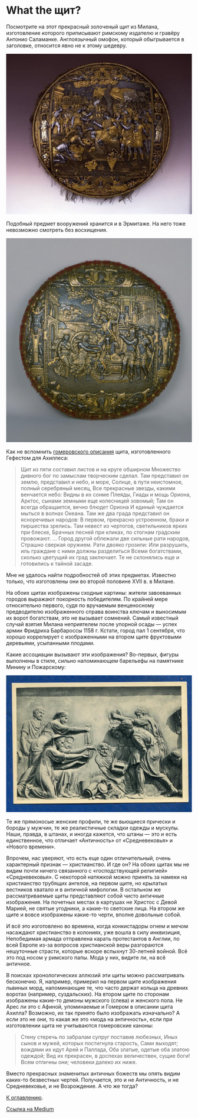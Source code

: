 # What the щит?

Посмотрите на этот прекрасный золоченый щит из Милана, изготовление которого приписывают римскому издателю и гравёру Антонио Саламанке. Англоязычный омофон, который обыгрывается в заголовке, относится явно не к этому шедевру.

<img src="img/shield-1.jpg" alt="Щит из Милана." />

Подобный предмет вооружений хранится и в Эрмитаже. На него тоже невозможно смотреть без восхищения.

<img src="img/shield-2.jpg" alt="Щит из Эрмитажа." />

Как не вспомнить [гомеровского описания](https://hojja-nusreddin.livejournal.com/2777724.html) щита, изготовленного Гефестом для Ахиллеса:

> Щит из пяти составил листов и на круге обширном
Множество дивного бог по замыслам творческим сделал.
Там представил он землю, представил и небо, и море,
Солнце, в пути неистомное, полный серебряный месяц,
Все прекрасные звезды, какими венчается небо:
Видны в их сонме Плеяды, Гиады и мощь Ориона,
Арктос, сынами земными еще колесницей зовомый;
Там он всегда обращается, вечно блюдет Ориона
И единый чуждается мыться в волнах Океана.
Там же два града представил он ясноречивых народов:
В первом, прекрасно устроенном, браки и пиршества зрелись.
Там невест из чертогов, светильников ярких при блеске,
Брачных песней при кликах, по стогнам градским провожают.
...
Город другой облежали две сильные рати народов,
Страшно сверкая оружием. Рати двояко грозили:
Или разрушить, иль граждане с ними должны разделиться
Всеми богатствами, сколько цветущий их град заключает.
Те не склонялись еще и готовились к тайной засаде.

Мне не удалось найти подробностей об этих предметах. Известно только, что изготовлены они во второй половине XVII в. в Милане.

На обоих щитах изображены сходные картины: жители завоеванных городов выражают покорность победителям. По крайней мере относительно первого, судя по вручаемым венценосному предводителю изображенного справа воинства ключам и выносимым их ворот богатствам, это не вызывает сомнений. Самый известный случай взятия Милана неприятелем после упорной осады — успех армии Фридриха Барбароссы 1158 г. Кстати, город пал 1 сентября, что хорошо коррелирует с изображенными на втором щите фруктовыми деревьями, усыпанными плодами.

Какие ассоциации вызывают эти изображения? Во-первых, фигуры выполнены в стиле, сильно напоминающем барельефы на памятнике Минину и Пожарскому:

<img src="img/shield-3.jpg" alt="Барельеф на памятнике Минину и Пожарскому." />

Те же прямоносые женские профили, те же вьющиеся прически и бороды у мужчин, те же реалистичные складки одежды и мускулы. Наши, правда, в штанах, и иногда кажется, что штаны — это и есть единственное, что отличает «Античность» от «Средневековья» и «Нового времени».

Впрочем, нас уверяют, что есть еще один отличительный, очень характерный признак — христианство. И где он? На обоих щитах мы не видим почти ничего связанного с «господствующей религией» «Средневековья». С некоторой натяжкой можно принять за намеки на христианство трубящих ангелов, на первом щите, но крылатых вестников хватало и в античной мифологии. В остальном же рассматриваемые щиты представляют собой чисто античные изображения. На почетных местах в картушах не Христос с Девой Марией, не святые угодники, а какие-то светские лица. На втором же щите и вовсе изображены какие-то черти, вполне довольные собой.

И всё это изготовлено во времена, когда конкистадоры огнем и мечом насаждают христианство в колониях, уже вошла в силу инквизиция, Непобедимая армада отправлена карать протестантов в Англии, по всей Европе из-за вопросов христианской веры разгораются нешуточные страсти, которые вскоре вспыхнут 30-летней войной. Всё это под носом у римского папы. Мода у них, видите ли, на всё античное.

В поисках хронологических аллюзий эти щиты можно рассматривать бесконечно. Я, например, примерил на первом щите изображения львиных морд, напоминающие те, что часто держат кольца на древних воротах (например, суздальских). На втором щите по сторонам изображены какие-то демоны мужского (слева) и женского пола. Не Арес ли это с Афиной, упоминаемые и Гомером в описании щита Ахилла? Возможно, их так принято было изображать изначально? А если это не они, то какая же это «мода на античность», если при изготовлении щита не учитываются гомеровские каноны:

> Стену стеречь по забралам супруг поставив любезных,
Иных сынов и мужей, которых постигнула старость,
Сами выходят; вождями их идут Арей и Паллада,
Оба златые, одетые оба златою одеждой;
Вид их прекрасен, в доспехах величествен, сущие боги!
Всем отличны они; человеки далеко их ниже.

Вместо прекрасных знаменитых античных божеств мы опять видим каких-то безвестных чертей. Получается, это и не Античность, и не Средневековье, и не Возрождение. А что же тогда?

[К оглавлению](/#toc).

[Ссылка на Medium](https://yababay.medium.com/what-the-%D1%89%D0%B8%D1%82-a6098afd435c)
